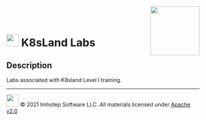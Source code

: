 <img src="assets/k8sland.png" align="right" width="128" height="auto"/>

<br/>
<br/>

# <img src="assets/lab.png" width="32" height="auto"/> K8sLand Labs

## Description

Labs associated with K8sland Level I training.

---
<img src="assets/imhotep_logo.png" width="32" height="auto"/> © 2021 Imhotep Software LLC.
All materials licensed under [Apache v2.0](http://www.apache.org/licenses/LICENSE-2.0)
